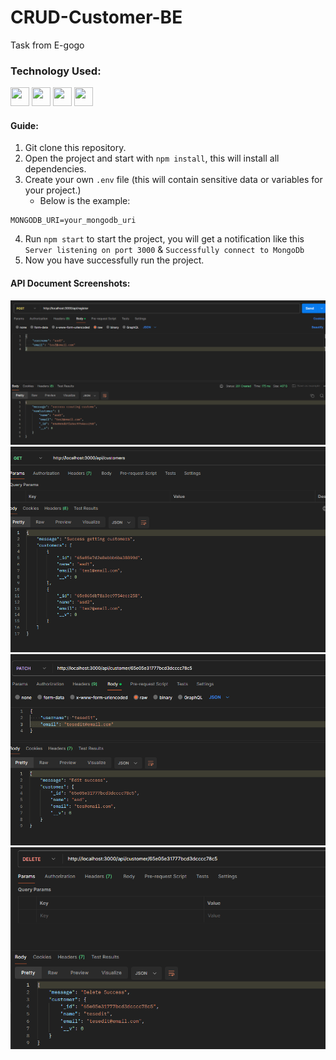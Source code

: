 # CRUD-Customer-BE

Task from E-gogo

### Technology Used:
<img src="https://cdn.jsdelivr.net/gh/devicons/devicon/icons/javascript/javascript-original.svg" width="30"
                height="30" />
<img src="https://cdn.jsdelivr.net/gh/devicons/devicon/icons/express/express-original.svg" width="30"
                height="30" />
<img src="https://cdn.jsdelivr.net/gh/devicons/devicon/icons/mongodb/mongodb-original-wordmark.svg"
           width="30"
                height="30" />
<img src="https://cdn.jsdelivr.net/gh/devicons/devicon/icons/nodejs/nodejs-original.svg" width="30"
                height="30"/>
#### Guide:

1. Git clone this repository.
2. Open the project and start with `npm install`, this will install all dependencies.
3. Create your own `.env` file (this will contain sensitive data or variables for your project.)
   - Below is the example:

```env
MONGODB_URI=your_mongodb_uri
```

4. Run `npm start` to start the project, you will get a notification like this `Server listening on port 3000` & `Successfully connect to MongoDb`
5. Now you have successfully run the project.

#### API Document Screenshots:

![alt text](readme_ss/image.png)
![alt text](readme_ss/image-1.png)
![alt text](readme_ss/image-2.png)
![alt text](readme_ss/image-3.png)